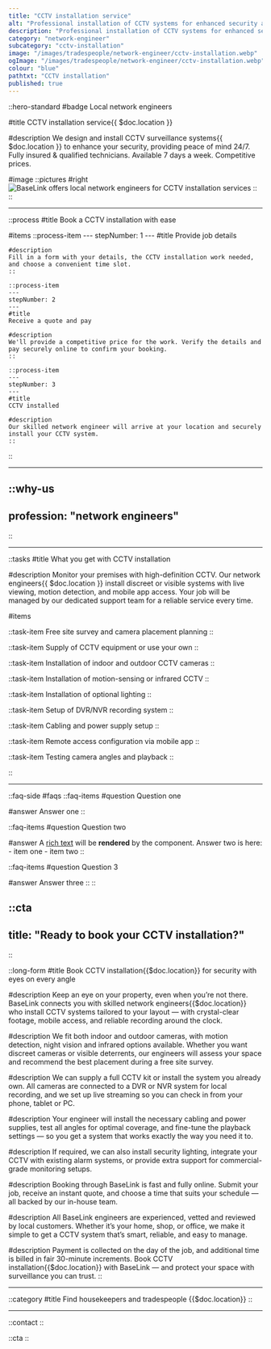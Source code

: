 ```yaml
---
title: "CCTV installation service"
alt: "Professional installation of CCTV systems for enhanced security and monitoring"
description: "Professional installation of CCTV systems for enhanced security and monitoring"
category: "network-engineer"
subcategory: "cctv-installation"
image: "/images/tradespeople/network-engineer/cctv-installation.webp"
ogImage: "/images/tradespeople/network-engineer/cctv-installation.webp"
colour: "blue"
pathtxt: "CCTV installation"
published: true
---
```


::hero-standard
#badge
Local network engineers

#title
CCTV installation service{{ $doc.location }}

#description
We design and install CCTV surveillance systems{{ $doc.location }} to enhance your security, providing peace of mind 24/7. Fully insured & qualified technicians. Available 7 days a week. Competitive prices.

#image
    ::pictures
    #right
    ![BaseLink offers local network engineers for CCTV installation services](/images/tradespeople/network-engineer/cctv-installation.webp)
    ::
::

---

::process
#title
Book a CCTV installation with ease

#items
    ::process-item
    ---
    stepNumber: 1
    ---
    #title
    Provide job details

    #description
    Fill in a form with your details, the CCTV installation work needed, and choose a convenient time slot.
    ::
    
    ::process-item
    ---
    stepNumber: 2
    ---
    #title
    Receive a quote and pay

    #description
    We'll provide a competitive price for the work. Verify the details and pay securely online to confirm your booking.
    ::

    ::process-item
    ---
    stepNumber: 3
    ---
    #title
    CCTV installed

    #description
    Our skilled network engineer will arrive at your location and securely install your CCTV system.
    ::
::

---

::why-us
---
profession: "network engineers"
---
::

---

::tasks
#title
What you get with CCTV installation

#description
Monitor your premises with high-definition CCTV. Our network engineers{{ $doc.location }} install discreet or visible systems with live viewing, motion detection, and mobile app access.  Your job will be managed by our dedicated support team for a reliable service every time.

#items

  ::task-item
  Free site survey and camera placement planning
  ::

  ::task-item
  Supply of CCTV equipment or use your own
  ::

  ::task-item
  Installation of indoor and outdoor CCTV cameras
  ::

  ::task-item
  Installation of motion-sensing or infrared CCTV
  ::

  ::task-item
  Installation of optional lighting
  ::

  ::task-item
  Setup of DVR/NVR recording system
  ::

  ::task-item
  Cabling and power supply setup
  ::

  ::task-item
  Remote access configuration via mobile app
  ::

  ::task-item
  Testing camera angles and playback
  ::

::

---

::faq-side
#faqs
  ::faq-items
  #question
  Question one

  #answer
  Answer one
  ::

  ::faq-items
  #question
  Question two

  #answer
  A [rich text](/services/commercial-cleaning) will be **rendered** by the component.
  Answer two is here:
    - item one
    - item two
  ::

  ::faq-items
  #question
  Question 3

  #answer
  Answer three
  ::
::

::cta
---
title: "Ready to book your CCTV installation?"
---
::

::long-form
#title
Book CCTV installation{{$doc.location}} for security with eyes on every angle

#description
Keep an eye on your property, even when you’re not there. BaseLink connects you with skilled network engineers{{$doc.location}} who install CCTV systems tailored to your layout — with crystal-clear footage, mobile access, and reliable recording around the clock.

#description
We fit both indoor and outdoor cameras, with motion detection, night vision and infrared options available. Whether you want discreet cameras or visible deterrents, our engineers will assess your space and recommend the best placement during a free site survey.

#description
We can supply a full CCTV kit or install the system you already own. All cameras are connected to a DVR or NVR system for local recording, and we set up live streaming so you can check in from your phone, tablet or PC.

#description
Your engineer will install the necessary cabling and power supplies, test all angles for optimal coverage, and fine-tune the playback settings — so you get a system that works exactly the way you need it to.

#description
If required, we can also install security lighting, integrate your CCTV with existing alarm systems, or provide extra support for commercial-grade monitoring setups.

#description
Booking through BaseLink is fast and fully online. Submit your job, receive an instant quote, and choose a time that suits your schedule — all backed by our in-house team.

#description
All BaseLink engineers are experienced, vetted and reviewed by local customers. Whether it’s your home, shop, or office, we make it simple to get a CCTV system that’s smart, reliable, and easy to manage.

#description
Payment is collected on the day of the job, and additional time is billed in fair 30-minute increments. Book CCTV installation{{$doc.location}} with BaseLink — and protect your space with surveillance you can trust.
::

---

::category
#title
Find housekeepers and tradespeople {{$doc.location}}
::

---

::contact
::

::cta
::